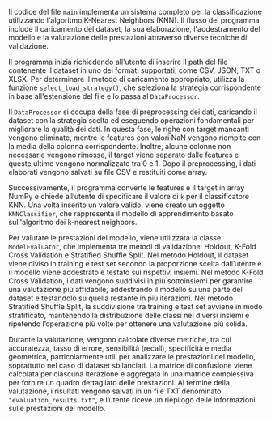 Il codice del file `main` implementa un sistema completo per la classificazione utilizzando l'algoritmo K-Nearest Neighbors (KNN). Il flusso del programma include il caricamento del dataset, la sua elaborazione, l'addestramento del modello e la valutazione delle prestazioni attraverso diverse tecniche di validazione.  

Il programma inizia richiedendo all'utente di inserire il path del file contenente il dataset in uno dei formati supportati, come CSV, JSON, TXT o XLSX. Per determinare il metodo di caricamento appropriato, utilizza la funzione `select_load_strategy()`, che seleziona la strategia corrispondente in base all'estensione del file e lo passa al `DataProcessor`.  

Il `DataProcessor` si occupa della fase di preprocessing dei dati, caricando il dataset con la strategia scelta ed eseguendo operazioni fondamentali per migliorare la qualità dei dati. In questa fase, le righe con target mancanti vengono eliminate, mentre le features con valori NaN vengono riempite con la media della colonna corrispondente. Inoltre, alcune colonne non necessarie vengono rimosse, il target viene separato dalle features e queste ultime vengono normalizzate tra 0 e 1. Dopo il preprocessing, i dati elaborati vengono salvati su file CSV e restituiti come array.  

Successivamente, il programma converte le features e il target in array NumPy e chiede all’utente di specificare il valore di `k` per il classificatore KNN. Una volta inserito un valore valido, viene creato un oggetto `KNNClassifier`, che rappresenta il modello di apprendimento basato sull'algoritmo dei k-nearest neighbors.  

Per valutare le prestazioni del modello, viene utilizzata la classe `ModelEvaluator`, che implementa tre metodi di validazione: Holdout, K-Fold Cross Validation e Stratified Shuffle Split. Nel metodo Holdout, il dataset viene diviso in training e test set secondo la proporzione scelta dall’utente e il modello viene addestrato e testato sui rispettivi insiemi. Nel metodo K-Fold Cross Validation, i dati vengono suddivisi in più sottoinsiemi per garantire una valutazione più affidabile, addestrando il modello su una parte del dataset e testandolo su quella restante in più iterazioni. Nel metodo Stratified Shuffle Split, la suddivisione tra training e test set avviene in modo stratificato, mantenendo la distribuzione delle classi nei diversi insiemi e ripetendo l’operazione più volte per ottenere una valutazione più solida.  

Durante la valutazione, vengono calcolate diverse metriche, tra cui accuratezza, tasso di errore, sensibilità (recall), specificità e media geometrica, particolarmente utili per analizzare le prestazioni del modello, soprattutto nel caso di dataset sbilanciati. La matrice di confusione viene calcolata per ciascuna iterazione e aggregata in una matrice complessiva per fornire un quadro dettagliato delle prestazioni. Al termine della valutazione, i risultati vengono salvati in un file TXT denominato `"evaluation_results.txt"`, e l’utente riceve un riepilogo delle informazioni sulle prestazioni del modello.  
